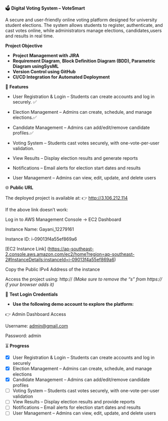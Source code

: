 🗳️ **Digital Voting System – VoteSmart**

A secure and user-friendly online voting platform designed for university student elections. The system allows students to register, authenticate, and cast votes online, while administrators manage elections, candidates,users and results in real time.


**Project Objective**


* **Project Management with JIRA**
* **Requirement Diagram**, **Block Definition Diagram (**BDD), Parametric Diagram using**SysML**
* **Version Control using GitHub**
* **CI/CD Integration for Automated Deployment**


🚀 **Features**

* User Registration & Login – Students can create accounts and log in securely. ✅

* Election Management – Admins can create, schedule, and manage elections.✅

* Candidate Management – Admins can add/edit/remove candidate profiles.✅

* Voting System – Students cast votes securely, with one-vote-per-user validation.

* View Results – Display election results and generate reports

* Notifications – Email alerts for election start dates and results

* User Management – Admins can view, edit, update, and delete users


🌐 **Public URL**

The deployed project is available at:
👉 http://3.106.212.114

If the above link doesn’t work:

Log in to AWS Management Console → EC2 Dashboard

Instance Name: Gayani_12279161

Instance ID: i-09013f4a55ef869a6

[EC2 Instance Link] (https://ap-southeast-2.console.aws.amazon.com/ec2/home?region=ap-southeast-2#InstanceDetails:instanceId=i-09013f4a55ef869a6)

Copy the Public IPv4 Address of the instance

Access the project using:
http://<public-ip>
_(Make sure to remove the “s” from https:// if your browser adds it)_




🔑 **Test Login Credentials**

* **Use the following demo account to explore the platform:**

👉 Admin Dashboard Access

Username: admin@gmail.com

Password: admin


⏳ **Progress**

- [x] User Registration & Login – Students can create accounts and log in securely  
- [x] Election Management – Admins can create, schedule, and manage elections  
- [x] Candidate Management – Admins can add/edit/remove candidate profiles  
- [ ] Voting System – Students cast votes securely, with one-vote-per-user validation  
- [ ] View Results – Display election results and provide reports  
- [ ] Notifications – Email alerts for election start dates and results  
- [ ] User Management – Admins can view, edit, update, and delete users  
